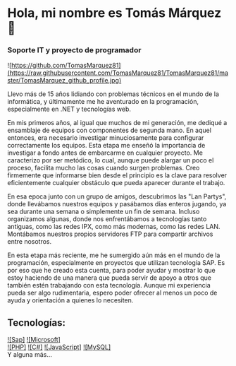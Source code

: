 # Hola, mi nombre es Tomás Márquez 👋

### Soporte IT y proyecto de programador

![https://github.com/TomasMarquez81](https://raw.githubusercontent.com/TomasMarquez81/TomasMarquez81/master/TomasMarquez_github_profile.jpg)

Llevo más de 15 años lidiando con problemas técnicos en el mundo de la informática, y últimamente me he aventurado en la programación, especialmente en .NET y tecnologías web.

En mis primeros años, al igual que muchos de mi generación, me dediqué a ensamblaje de equipos con componentes de segunda mano. En aquel entonces, era necesario investigar minuciosamente para configurar correctamente los equipos. Esta etapa me enseñó la importancia de investigar a fondo antes de embarcarme en cualquier proyecto. Me caracterizo por ser metódico, lo cual, aunque puede alargar un poco el proceso, facilita mucho las cosas cuando surgen problemas. Creo firmemente que informarse bien desde el principio es la clave para resolver eficientemente cualquier obstáculo que pueda aparecer durante el trabajo.

En esa epoca junto con un grupo de amigos, descubrimos las "Lan Partys", donde llevábamos nuestros equipos y pasábamos días enteros jugando, ya sea durante una semana o simplemente un fin de semana. Incluso organizamos algunas, donde nos enfrentábamos a tecnologías tanto antiguas, como las redes IPX, como más modernas, como las redes LAN. Montábamos nuestros propios servidores FTP para compartir archivos entre nosotros.

En esta etapa más reciente, me he sumergido aún más en el mundo de la programación, especialmente en proyectos que utilizan tecnología SAP. Es por eso que he creado esta cuenta, para poder ayudar y mostrar lo que estoy haciendo de una manera que pueda servir de apoyo a otros que también estén trabajando con esta tecnología. Aunque mi experiencia pueda ser algo rudimentaria, espero poder ofrecer al menos un poco de ayuda y orientación a quienes lo necesiten.

## Tecnologías:

[![Sap]]()
[![Microsoft]]()
</br>
[![PHP]]()
[![C#]]()
[![JavaScript]]()
[![MySQL]]()
</br>
Y alguna más...
